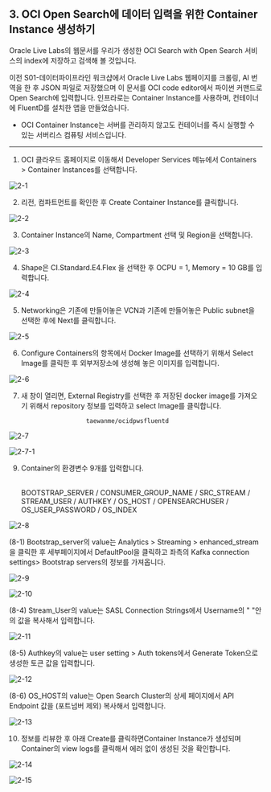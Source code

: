 ## 3. OCI Open Search에 데이터 입력을 위한 Container Instance 생성하기

Oracle Live Labs의 웹문서를 우리가 생성한 OCI Search with Open Search 서비스의 index에 저장하고 검색해 볼 것입니다. 

이전 S01-데이터파이프라인 워크샵에서 Oracle Live Labs 웹페이지를 크롤링, AI 번역을 한 후 JSON 파일로 저장했으며 이 문서를 OCI code editor에서 파이썬 커맨드로 
Open Search에 입력합니다. 인프라로는 Container Instance를 사용하며, 컨테이너에 FluentD를 설치한 앱을 만들었습니다. 

* OCI Container Instance는 서버를 관리하지 않고도 컨테이너를 즉시 실행할 수 있는 서버리스 컴퓨팅 서비스입니다. 
 
---

1. OCI 클라우드 홈페이지로 이동해서 Developer Services 메뉴에서 Containers > Container Instances를 선택합니다.

![2-1](https://github.com/oraclekr-data-platform/ODWS-S04-ADB-Data-Visualization/assets/150219167/b076b380-1c78-4fd8-aab1-21715063ec0e)

2. 리전, 컴파트먼트를 확인한 후 Create Container Instance를 클릭합니다.

![2-2](https://github.com/oraclekr-data-platform/ODWS-S04-ADB-Data-Visualization/assets/150219167/946aa428-7e53-47cb-8f4a-c0481827de1f)

3. Container Instance의 Name, Compartment 선택 및 Region을 선택합니다.

![2-3](https://github.com/oraclekr-data-platform/ODWS-S04-ADB-Data-Visualization/assets/150219167/ba7946be-f8bf-4700-8b6a-357ad53003d6)

4. Shape은 CI.Standard.E4.Flex 을 선택한 후 OCPU = 1, Memory = 10 GB를 입력합니다.

![2-4](https://github.com/oraclekr-data-platform/ODWS-S04-ADB-Data-Visualization/assets/150219167/27ed9359-3868-4e00-aa14-2fe528aadb8d)

5. Networking은 기존에 만들어놓은 VCN과 기존에 만들어놓은 Public subnet을 선택한 후에 Next를 클릭합니다.

![2-5](https://github.com/oraclekr-data-platform/ODWS-S04-ADB-Data-Visualization/assets/150219167/e0293e11-8268-4450-bd86-4cf7b5a83ac5)

6. Configure Containers의 항목에서 Docker Image를 선택하기 위해서 Select Image를 클릭한 후 외부저장소에 생성해 놓은 이미지를 입력합니다.

![2-6](https://github.com/oraclekr-data-platform/ODWS-S04-ADB-Data-Visualization/assets/150219167/1f8683d0-acd8-4e7a-86b2-5995858ab80d)

7. 새 창이 열리면, External Registry를 선택한 후 저장된 docker image를 가져오기 위해서 repository 정보를 입력하고 select Image를 클릭합니다.

                         taewanme/ocidpwsfluentd


![2-7](https://github.com/oraclekr-data-platform/ODWS-S04-ADB-Data-Visualization/assets/150219167/2aef8725-a9b4-4f47-9488-435d437d1a65)

![2-7-1](https://github.com/oraclekr-data-platform/ODWS-S04-ADB-Data-Visualization/assets/150219167/da3a54a1-618a-47ae-9939-0db3eb5bae2d)

9. Container의 환경변수 9개를 입력합니다. <br></br>

    BOOTSTRAP_SERVER   /   CONSUMER_GROUP_NAME  /   SRC_STREAM  /   STREAM_USER /    AUTHKEY  /     OS_HOST /     OPENSEARCHUSER /    OS_USER_PASSWORD  /     OS_INDEX
    
               
![2-8](https://github.com/oraclekr-data-platform/ODWS-S04-OCI_OpenSearch-Data-Visualization/assets/150219167/64dfeee5-18db-48c9-be66-0a7b07f7675a)


                           
(8-1) Bootstrap_server의 value는 Analytics > Streaming > enhanced_stream을 클릭한 후 세부페이지에서 DefaultPool을 클릭하고 좌측의 Kafka connection settings> Bootstrap servers의 정보를 가져옵니다.

![2-9](https://github.com/oraclekr-data-platform/ODWS-S04-ADB-Data-Visualization/assets/150219167/5712d995-2f06-4b9d-898b-56813bb3d350)

![2-10](https://github.com/oraclekr-data-platform/ODWS-S04-ADB-Data-Visualization/assets/150219167/0ff1e1eb-2da7-4901-a512-5cffa84e277c)
                         
(8-4) Stream_User의 value는 SASL Connection Strings에서 Username의 " "안의 값을 복사해서 입력합니다.

![2-11](https://github.com/oraclekr-data-platform/ODWS-S04-ADB-Data-Visualization/assets/150219167/f8621344-477b-4e9c-8d4b-79bc5a2f2bb9)
                           
(8-5) Authkey의 value는 user setting > Auth tokens에서 Generate Token으로 생성한 토큰 값을 입력합니다.

![2-12](https://github.com/oraclekr-data-platform/ODWS-S04-ADB-Data-Visualization/assets/150219167/78d8bf1f-80d3-4829-8d6e-19d734c73f21)
                            
(8-6) OS_HOST의 value는 Open Search Cluster의 상세 페이지에서 API Endpoint 값을 (포트넘버 제외) 복사해서 입력합니다.

![2-13](https://github.com/oraclekr-data-platform/ODWS-S04-ADB-Data-Visualization/assets/150219167/4fc647e8-88fc-4b1d-ba87-081054cd9ff9)                        
                 
10. 정보를 리뷰한 후 아래 Create를 클릭하면Container Instance가 생성되며 Container의 view logs를 클릭해서 에러 없이 생성된 것을 확인합니다.

![2-14](https://github.com/oraclekr-data-platform/ODWS-S04-ADB-Data-Visualization/assets/150219167/81f54d08-4dbf-4943-a4a8-943c7e9339da)

![2-15](https://github.com/oraclekr-data-platform/ODWS-S04-ADB-Data-Visualization/assets/150219167/3d9499fe-88f5-4a2f-92dc-c1c14b3752bf)

